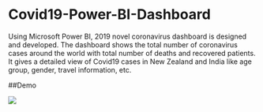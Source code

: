 # Covid19-Power-BI-Dashboard

Using Microsoft Power BI, 2019 novel coronavirus dashboard is designed and developed. 
The dashboard shows the total number of coronavirus cases around the world with total number of deaths and recovered patients.
It gives a detailed view of Covid19 cases in New Zealand and India like age group, gender, travel information, etc.

##Demo

![](COVID-19-Power-BI-Desktop-2020-0.gif)
